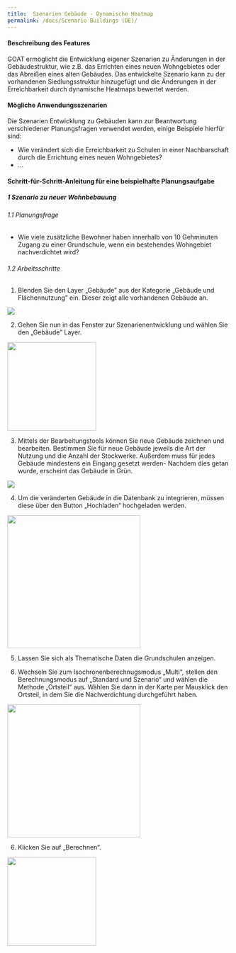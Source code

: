 ```yaml
---
title:  Szenarien Gebäude - Dynamische Heatmap
permalink: /docs/Scenario Buildings (DE)/
---
```


#### Beschreibung des Features
GOAT ermöglicht die Entwicklung eigener Szenarien zu Änderungen in der Gebäudestruktur, wie z.B. das Errichten eines neuen Wohngebietes oder das Abreißen eines alten Gebäudes. Das entwickelte Szenario kann zu der vorhandenen Siedlungsstruktur hinzugefügt und die Änderungen in der Erreichbarkeit durch dynamische Heatmaps bewertet werden. 

#### Mögliche Anwendungsszenarien
Die Szenarien Entwicklung zu Gebäuden kann zur Beantwortung verschiedener Planungsfragen verwendet werden, einige Beispiele hierfür sind:
- Wie verändert sich die Erreichbarkeit zu Schulen in einer Nachbarschaft durch die Errichtung eines neuen Wohngebietes?
- ...


#### Schritt-für-Schritt-Anleitung für eine beispielhafte Planungsaufgabe
##### 1 Szenario zu neuer Wohnbebauung
###### 1.1 Planungsfrage
- Wie viele zusätzliche Bewohner haben innerhalb von 10 Gehminuten Zugang zu einer Grundschule, wenn ein bestehendes Wohngebiet nachverdichtet wird?


###### 1.2 Arbeitsschritte
1. Blenden Sie den Layer „Gebäude” aus der Kategorie „Gebäude und Flächennutzung” ein. Dieser zeigt alle vorhandenen Gebäude an.  
<img class="img-responsive" src="../../img/Docs/training materials/Scenario_buildings/building_layer.png">

2. Gehen Sie nun in das Fenster zur Szenarienentwicklung und wählen Sie den „Gebäude” Layer.  
<img class="img-responsive" src="../../img/Docs/training materials/Scenario_buildings/scenario_buildings.png" style="height:200px;">

3. Mittels der Bearbeitungstools können Sie neue Gebäude zeichnen und bearbeiten. Bestimmen Sie für neue Gebäude jeweils die Art der Nutzung und die Anzahl der Stockwerke. Außerdem muss für jedes Gebäude mindestens ein Eingang gesetzt werden- Nachdem dies getan wurde, erscheint das Gebäude in Grün.  
<img class="img-responsive" src="../../img/Docs/training materials/Scenario_buildings/draw.png">

4. Um die veränderten Gebäude in die Datenbank zu integrieren, müssen diese über den Button „Hochladen“ hochgeladen werden.  
<img class="img-responsive" src="../../img/Docs/training materials/Scenario_buildings/upload.png" style="height:300px;">

5. Lassen Sie sich als Thematische Daten die Grundschulen anzeigen.  

6. Wechseln Sie zum Isochronenberechnugsmodus „Multi“, stellen den Berechnungsmodus auf „Standard und Szenario“ und wählen die Methode „Ortsteil“ aus. Wählen Sie dann in der Karte per Mausklick den Ortsteil, in dem Sie die Nachverdichtung durchgeführt haben.  
<img class="img-responsive" src="../../img/Docs/training materials/Scenario_buildings/multiisochrones.png" style="height:300px;">

6. Klicken Sie auf „Berechnen“.  
<img class="img-responsive" src="../../img/Docs/training materials/Multiisochrones/calculate.png" style="height:200px;">




 